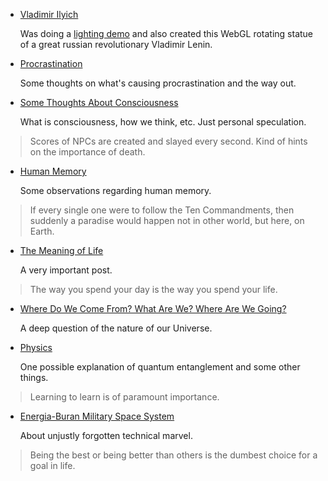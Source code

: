 

* [Vladimir Ilyich](lenin.html)

  Was doing a [lighting demo](http://alexpolt.github.io/shader.html#lights) and also created
  this WebGL rotating statue of a great russian revolutionary Vladimir Lenin.


* [Procrastination](procrastination.html)

  Some thoughts on what's causing procrastination and the way out.


* [Some Thoughts About Consciousness](mind.html)

  What is consciousness, how we think, etc. Just personal speculation.


> Scores of NPCs are created and slayed every second. Kind of hints on the importance of death.


* [Human Memory](memory.html)

  Some observations regarding human memory.


> If every single one were to follow the Ten Commandments, then suddenly a paradise would happen
> not in other world, but here, on Earth.


* [The Meaning of Life](motivation.html)
  
  A very important post.


> The way you spend your day is the way you spend your life.


* [Where Do We Come From? What Are We? Where Are We Going?](phylosophy.html)

  A deep question of the nature of our Universe.


* [Physics](universe.html)

  One possible explanation of quantum entanglement and some other things.

> Learning to learn is of paramount importance.


* [Energia-Buran Military Space System](energia-buran.html)

  About unjustly forgotten technical marvel.


> Being the best or being better than others is the dumbest choice for a goal in life.

<div>
<style type="text/css">
  #main-menu-2 {
    background-color: #d3e4ff;
  }
</style>
</div>

